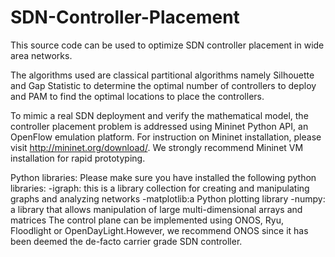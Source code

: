 # SDN-Controller-Placement
This source code can be used to optimize SDN controller placement in wide area networks.

The algorithms used are classical partitional algorithms namely Silhouette and Gap Statistic to determine the optimal number of controllers to deploy and PAM to find the optimal locations to place the controllers.

To mimic a real SDN deployment and verify the mathematical model, the controller placement problem is addressed using Mininet Python API, an OpenFlow emulation platform. For instruction on Mininet installation, please visit http://mininet.org/download/. We strongly recommend Mininet VM installation for rapid prototyping. 

Python libraries: Please make sure you have installed the following python libraries:
                  -igraph: this is a library collection for creating and manipulating graphs and analyzing networks
                  -matplotlib:a Python plotting library
                  -numpy: a library that allows manipulation of large multi-dimensional arrays and matrices
The control plane can be implemented using ONOS, Ryu, Floodlight or OpenDayLight.However, we recommend ONOS since it has been deemed the de-facto carrier grade SDN controller. 
